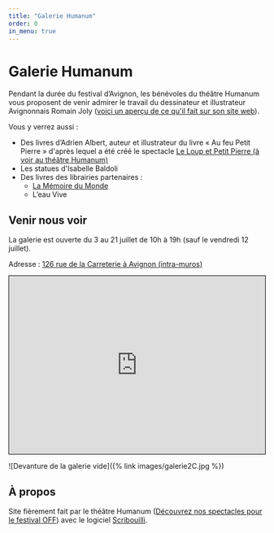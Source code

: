 ```yaml
---
title: "Galerie Humanum"
order: 0
in_menu: true
---
```

# Galerie Humanum

Pendant la durée du festival d’Avignon, les bénévoles du théâtre Humanum vous proposent de venir admirer le travail du dessinateur et illustrateur Avignonnais Romain Joly ([voici un aperçu de ce qu'il fait sur son site web](https://romainjolyyy.com/)).

Vous y verrez aussi :
- Des livres d’Adrien Albert, auteur et illustrateur du livre « Au feu Petit Pierre » d'après lequel a été créé le spectacle [Le Loup et Petit Pierre (à voir au théâtre Humanum)](https://theatrehumanum.fr/programme/2024/le-loup-et-petit-pierre/)
- Les statues d'Isabelle Baldoli
- Des livres des librairies partenaires :
  - [La Mémoire du Monde](https://www.lamemoiredumonde.fr/)
  - L’eau Vive

## Venir nous voir

La galerie est ouverte du 3 au 21 juillet de 10h à 19h (sauf le vendredi 12 juillet).

Adresse : [126 rue de la Carreterie à Avignon (intra-muros)](https://www.google.com/maps/place/126+Rue+Carreterie,+84000+Avignon/@43.9514635,4.8164814,20.58z/data=!4m6!3m5!1s0x12b5ec7bf054319f:0x8d65df6079c38f93!8m2!3d43.9514708!4d4.8165778!16s%2Fg%2F11c2czzdv5?entry=tts&g_ep=EgoyMDI0MDYyNi4wKgBIAVAD)

<iframe width="100%" height="350" src="https://www.openstreetmap.org/export/embed.html?bbox=4.815305471420289%2C43.950804596515%2C4.817821383476258%2C43.9521640181931&amp;layer=mapnik&amp;marker=43.95148431124092%2C4.816563427448273" style="border: 1px solid black"></iframe>

![Devanture de la galerie vide]({% link images/galerie2C.jpg %}) 

## À propos

Site fièrement fait par le théâtre Humanum ([Découvrez nos spectacles pour le festival OFF](https://theatrehumanum.fr/programme/2024)) avec le logiciel [Scribouilli](https://scribouilli.org/). 